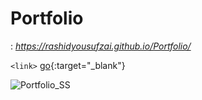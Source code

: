 # Portfolio
 : *<https://rashidyousufzai.github.io/Portfolio/>*

`<link>` [go](https://rashidyousufzai.github.io/Portfolio){:target="_blank"}


![Portfolio_SS](https://user-images.githubusercontent.com/106462341/213903188-62b5dbbe-a456-44ae-8586-b2f461dcc3a0.png)
